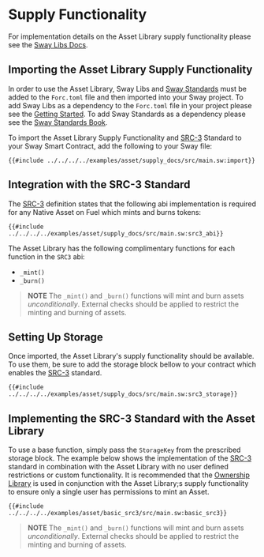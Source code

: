 # Supply Functionality

For implementation details on the Asset Library supply functionality please see the [Sway Libs Docs](https://fuellabs.github.io/sway-libs/master/sway_libs/asset/supply/index.html).

## Importing the Asset Library Supply Functionality

In order to use the Asset Library, Sway Libs and [Sway Standards](https://github.com/FuelLabs/sway-standards) must be added to the `Forc.toml` file and then imported into your Sway project. To add Sway Libs as a dependency to the `Forc.toml` file in your project please see the [Getting Started](../getting_started/index.md). To add Sway Standards as a dependency please see the [Sway Standards Book](https://github.com/FuelLabs/sway-standards).

To import the Asset Library Supply Functionality and [SRC-3](https://github.com/FuelLabs/sway-standards/blob/master/SRCs/src-3.md) Standard to your Sway Smart Contract, add the following to your Sway file:

```sway
{{#include ../../../../examples/asset/supply_docs/src/main.sw:import}}
```

## Integration with the SRC-3 Standard

The [SRC-3](https://github.com/FuelLabs/sway-standards/blob/master/SRCs/src-3.md) definition states that the following abi implementation is required for any Native Asset on Fuel which mints and burns tokens:

```sway
{{#include ../../../../examples/asset/supply_docs/src/main.sw:src3_abi}}
```

The Asset Library has the following complimentary functions for each function in the `SRC3` abi:

- `_mint()`
- `_burn()`

> **NOTE** The `_mint()` and `_burn()` functions will mint and burn assets *unconditionally*. External checks should be applied to restrict the minting and burning of assets.

## Setting Up Storage

Once imported, the Asset Library's supply functionality should be available. To use them, be sure to add the storage block bellow to your contract which enables the [SRC-3](https://github.com/FuelLabs/sway-standards/blob/master/SRCs/src-3.md) standard.

```sway
{{#include ../../../../examples/asset/supply_docs/src/main.sw:src3_storage}}
```

## Implementing the SRC-3 Standard with the Asset Library

To use a base function, simply pass the `StorageKey` from the prescribed storage block. The example below shows the implementation of the [SRC-3](https://github.com/FuelLabs/sway-standards/blob/master/SRCs/src-3.md) standard in combination with the Asset Library with no user defined restrictions or custom functionality. It is recommended that the [Ownership Library](../ownership/index.md) is used in conjunction with the Asset Library;s supply functionality to ensure only a single user has permissions to mint an Asset.

```sway
{{#include ../../../../examples/asset/basic_src3/src/main.sw:basic_src3}}
```

> **NOTE** The `_mint()` and `_burn()` functions will mint and burn assets *unconditionally*. External checks should be applied to restrict the minting and burning of assets.
